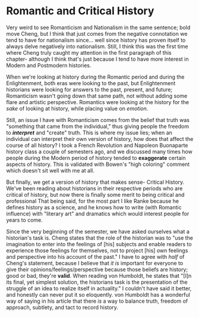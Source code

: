 # Romantic and Critical History #

Very weird to see Romanticism and Nationalism in the same sentence; bold move Cheng, but I think that just comes from the negative connotation we tend to have for nationalism since... well since history has proven itself to always delve negatively into nationalism. Still, I think this was the first time where Cheng truly caught my attention in the first paragraph of this chapter- although I think that's just because I tend to have more interest in Modern and Postmodern histories.

When we're looking at history during the Romantic period and during the Enlightenment, both eras were looking to the past, but Enlightenment historians were looking for answers to the past, present, and future; Romanticism wasn't going down that same path, not without adding some flare and artistic perspective. Romantics were looking at the history for the *sake* of looking at history, while placing value on *emotion*.

Still, an issue I have with Romanticism comes from the belief that truth was "something that came from the individual," thus giving people the freedom to ***interpret*** and "create" truth. This is where my issue lies; when an individual can interpret their own version of history, how does that affect the course of all history? I took a French Revolution and Napoleon Buonaparte history class a couple of semesters ago, and we discussed many times how people during the Modern period of history tended to **exaggerate** certain aspects of history. This is validated with Bowen's "high coloring" comment which doesn't sit well with me at all.

But finally, we get a version of history that makes sense- Critical History. We've been reading about historians in their respective periods who are critical of history, but now there is finally some merit to being critical and professional That being said, for the most part I like Ranke because he defines history as a science, and he knows how to write (with Romantic influence) with "literary art" and dramatics which would interest people for years to come.

Since the very beginning of the semester, we have asked ourselves what a historian's task is. Cheng states that the role of the historian was to "use the imagination to enter into the feelings of [his] subjects and enable readers to experience those feelings for themselves, not to project [his] own feelings and perspective into his account of the past." I have to agree with *half* of Cheng's statement, because I believe that *it is* important for everyone to give their opinions/feelings/perspective because those beliefs are history; good or bad, they're **valid**. When reading von Humboldt, he states that "[I]n its final, yet simplest solution, the historians task is the presentation of the struggle of an idea to realize itself in actuality." I couldn't have said it better, and honestly can never put it so eloquently. von Humboldt has a wonderful way of saying in his article that there *is* a way to balance truth, freedom of approach, subtlety, and tact to record history.
